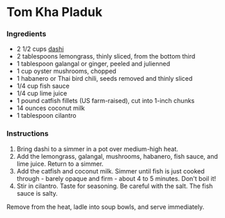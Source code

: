 # Tom Kha Pladuk

### Ingredients

- 2 1/2 cups [dashi](dashi.md)
- 2 tablespoons lemongrass, thinly sliced, from the bottom third
- 1 tablespoon galangal or ginger, peeled and julienned
- 1 cup oyster mushrooms, chopped
- 1 habanero or Thai bird chili, seeds removed and thinly sliced
- 1/4 cup fish sauce
- 1/4 cup lime juice
- 1 pound catfish fillets (US farm-raised), cut into 1-inch chunks
- 14 ounces coconut milk
- 1 tablespoon cilantro

### Instructions

1. Bring dashi to a simmer in a pot over medium-high heat.
2. Add the lemongrass, galangal, mushrooms, habanero, fish sauce, and lime juice. Return to a simmer.
3. Add the catfish and coconut milk. Simmer until fish is just cooked through - barely opaque and firm - about 4 to 5 minutes. Don't boil it!
4. Stir in cilantro. Taste for seasoning. Be careful with the salt. The fish sauce is salty.

Remove from the heat, ladle into soup bowls, and serve immediately.
